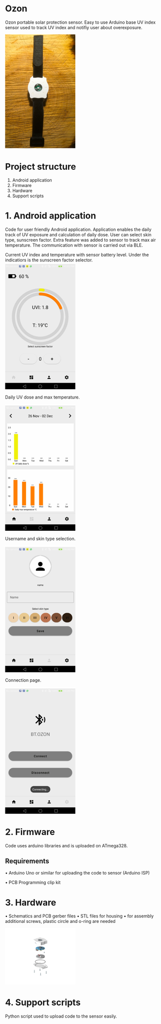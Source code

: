 # Ozon
Ozon portable solar protection sensor. Easy to use Arduino base UV index sensor used to track UV index and notifiy user about overexposure.

<img src="https://github.com/jurecej/Ozon/blob/main/pictures/2.jpeg" width="228"/>

# Project structure

  1. Android application
  2. Firmware
  3. Hardware
  4. Support scripts

# 1. Android application

Code for user friendly Android application. Application enables the daily track of UV exposure and calculation of daily dose. User can select skin type, sunscreen factor.
Extra feature was added to sensor to track max air temperature. The communication with sensor is carried out via BLE.

Current UV index and temperature with sensor battery level. Under the indicatiors is the sunscreen factor selector.
<img src="https://github.com/jurecej/Ozon/blob/main/pictures/3.png" width="228"/>

Daily UV dose and max temperature.

<img src="https://github.com/jurecej/Ozon/blob/main/pictures/4.png" width="228"/>

Username and skin type selection.

<img src="https://github.com/jurecej/Ozon/blob/main/pictures/5.png" width="228"/>

Connection page.

<img src="https://github.com/jurecej/Ozon/blob/main/pictures/6.png" width="228"/>

 # 2. Firmware

 Code uses arduino libraries and is uploaded on ATmega328.

 ## Requirements
   • Arduino Uno or similar for uploading the code to sensor (Arduino ISP)
   
   • PCB Programming clip kit

#  3. Hardware

  • Schematics and PCB gerber files
  • STL files for housing
  • for assembly additional screws, plastic circle and o-ring are needed

<img src="https://github.com/jurecej/Ozon/blob/main/pictures/2024-03-20-UV-sensor-assembly.png" width="228"/>
  
#  4. Support scripts

Python script used to upload code to the sensor easily.

